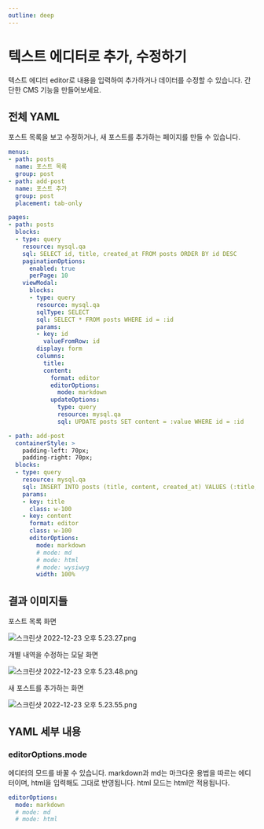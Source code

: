 ```yaml
---
outline: deep
---
```


# 텍스트 에디터로 추가, 수정하기

텍스트 에디터 editor로 내용을 입력하여 추가하거나 데이터를 수정할 수 있습니다. 간단한 CMS 기능을 만들어보세요.

## 전체 YAML

포스트 목록을 보고 수정하거나, 새 포스트를 추가하는 페이지를 만들 수 있습니다. 

```yaml
menus:
- path: posts
  name: 포스트 목록
  group: post
- path: add-post
  name: 포스트 추가
  group: post
  placement: tab-only

pages:
- path: posts
  blocks:
  - type: query
    resource: mysql.qa
    sql: SELECT id, title, created_at FROM posts ORDER BY id DESC
    paginationOptions:
      enabled: true 
      perPage: 10    
    viewModal:
      blocks:
      - type: query
        resource: mysql.qa
        sqlType: SELECT
        sql: SELECT * FROM posts WHERE id = :id
        params:
        - key: id
          valueFromRow: id
        display: form
        columns:
          title:
          content:
            format: editor
            editorOptions:
              mode: markdown
            updateOptions:
              type: query
              resource: mysql.qa
              sql: UPDATE posts SET content = :value WHERE id = :id

- path: add-post
  containerStyle: >
    padding-left: 70px;
    padding-right: 70px;
  blocks:
  - type: query
    resource: mysql.qa
    sql: INSERT INTO posts (title, content, created_at) VALUES (:title, :content, NOW())
    params:
    - key: title
      class: w-100
    - key: content
      format: editor
      class: w-100
      editorOptions:
        mode: markdown
        # mode: md
        # mode: html
        # mode: wysiwyg
        width: 100%
```

## 결과 이미지들

포스트 목록 화면

![](https://files.readme.io/2d79497-_2022-12-23__5.23.27.png "스크린샷 2022-12-23 오후 5.23.27.png")

개별 내역을 수정하는 모달 화면

![](https://files.readme.io/4ac5e54-_2022-12-23__5.23.48.png "스크린샷 2022-12-23 오후 5.23.48.png")

새 포스트를 추가하는 화면

![](https://files.readme.io/82621af-_2022-12-23__5.23.55.png "스크린샷 2022-12-23 오후 5.23.55.png")

## YAML 세부 내용

### editorOptions.mode

에디터의 모드를 바꿀 수 있습니다. markdown과 md는 마크다운 용법을 따르는 에디터이며, html을 입력해도 그대로 반영됩니다. html 모드는 html만 적용됩니다. 

```yaml
editorOptions:
  mode: markdown
  # mode: md
  # mode: html
```